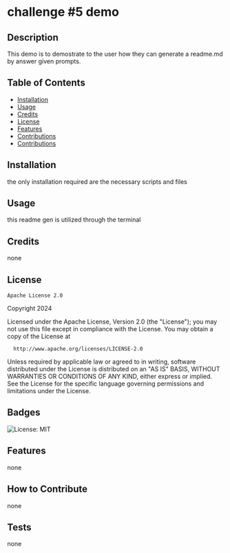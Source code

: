 # challenge #5 demo

## Description

This demo is to demostrate to the user how they can generate a readme.md  by answer  given prompts.

## Table of Contents

- [Installation](#installation)
- [Usage](#usage)
- [Credits](#credits)
- [License](#license)
- [Features](#features)
- [Contributions](#contribute)
- [Contributions](#tests)

## Installation

the only installation required are the necessary scripts and files 

## Usage

this readme gen is utilized through the terminal

## Credits 

none

## License
    
    Apache License 2.0
Copyright 2024
  
  Licensed under the Apache License, Version 2.0 (the "License");
  you may not use this file except in compliance with the License.
  You may obtain a copy of the License at
  
      http://www.apache.org/licenses/LICENSE-2.0
  
  Unless required by applicable law or agreed to in writing, software
  distributed under the License is distributed on an "AS IS" BASIS,
  WITHOUT WARRANTIES OR CONDITIONS OF ANY KIND, either express or implied.
  See the License for the specific language governing permissions and
  limitations under the License.

## Badges

![License: MIT](https://img.shields.io/badge/License-MIT-yellow.svg)

## Features

none

## How to Contribute

none

## Tests

none